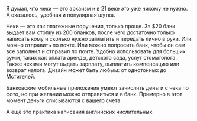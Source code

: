 ﻿---
layout: post
images: [ 2020-12-03.jpg ]
---

Я думал, что чеки — это архаизм и в 21 веке это уже никому не нужно. А оказалось, удобная и популярная шутка.

Чеки — это как платежные поручения, только проще. За $20 банк выдает вам стопку из 200 бланков, после чего достаточно только написать кому и сколько нужно заплатить и передать лично в руки. Или можно отправить по почте. Или можно попросить банк, чтобы он сам все заполнил и отправил по почте. Удобно использовать для больших сумм, таких как оплата аренды, детского сада, услуг стоматолога. Также чеками могут выдать зарплату, выплатить компенсацию или возврат налога. Дизайн может быть любым: от однотонных до Мстителей.

Банковские мобильные приложения умеют зачислять деньги с чека по фото, но при желании можно отправиться и в банк. Примерно в этот момент деньги списываются с вашего счета.

А ещё это практика написания английских числительных.